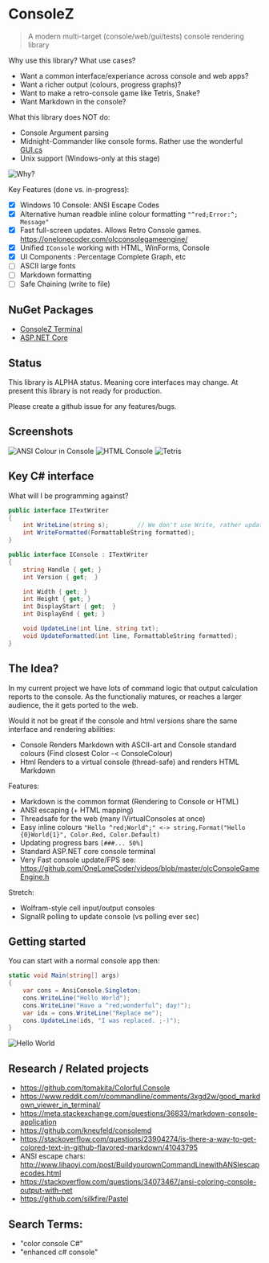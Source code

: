 # ConsoleZ

> A modern multi-target (console/web/gui/tests) console rendering library

Why use this library? What use cases?

- Want a common interface/experiance across console and web apps? 
- Want a richer output (colours, progress graphs)?
- Want to make a retro-console game like Tetris, Snake?
- Want Markdown in the console?

What this library does NOT do:

- Console Argument parsing
- Midnight-Commander like console forms. Rather use the wonderful [GUI.cs](https://www.nuget.org/packages/Terminal.Gui)
- Unix support (Windows-only at this stage)

![Why?](./doc/why.svg "What do you want?")

Key Features (done vs. in-progress):
- [X] Windows 10 Console: ANSI Escape Codes
- [X] Alternative human readble inline colour formatting ```"^red;Error:^; Message"```
- [X] Fast full-screen updates. Allows Retro Console games. https://onelonecoder.com/olcconsolegameengine/
- [X] Unified ```IConsole``` working with HTML, WinForms, Console
- [X] UI Components : Percentage Complete Graph, etc
- [ ] ASCII large fonts
- [ ] Markdown formatting
- [ ] Safe Chaining (write to file)

## NuGet Packages

- [ConsoleZ Terminal](https://www.nuget.org/packages/ConsoleZ/)
- [ASP.NET Core](https://www.nuget.org/packages/ConsoleZ.AspNetCore/)

## Status

This library is ALPHA status. Meaning core interfaces may change. 
At present this library is not ready for production.

Please create a github issue for any features/bugs.

## Screenshots

![ANSI Colour in Console](./assets/AnsiConsole.png "ANSI Colour in Console")
![HTML Console](./assets/WebConsole.png "HTML Console")
![Tetris](./assets/Tetris.png "Tetris")

## Key C# interface
What will I be programming against?

```c#
public interface ITextWriter
{
    int WriteLine(string s);        // We don't use Write, rather update the whole line
    int WriteFormatted(FormattableString formatted);
}

public interface IConsole : ITextWriter
{
    string Handle { get; }
    int Version { get;  }

    int Width { get; }
    int Height { get; }
    int DisplayStart { get;  }
    int DisplayEnd { get; }

    void UpdateLine(int line, string txt);
    void UpdateFormatted(int line, FormattableString formatted);
}
```

## The Idea?
In my current project we have lots of command logic that output calculation reports to the console. As the functionaliy matures, or reaches a larger audience, the it gets ported to the web.

Would it not be great if the console and html versions share the same interface and rendering abilities:
- Console Renders Markdown with ASCII-art and Console standard colours (Find closest Color -< ConsoleColour)
- Html Renders to a virtual console (thread-safe) and renders HTML Markdown
    
Features:
- Markdown is the common format (Rendering to Console or HTML)
- ANSI escaping (+ HTML mapping)
- Threadsafe for the web (many IVirtualConsoles at once)
- Easy inline colours ```"Hello ^red;World^;" <-> string.Format("Hello {0}World{1}", Color.Red, Color.Default)```
- Updating progress bars ```[###... 50%]```
- Standard ASP.NET core console terminal
- Very Fast console update/FPS see: https://github.com/OneLoneCoder/videos/blob/master/olcConsoleGameEngine.h

Stretch:
- Wolfram-style cell input/output consoles
- SignalR polling to update console (vs polling ever sec)

## Getting started

You can start with a normal console app then:
```c#
static void Main(string[] args)
{
    var cons = AnsiConsole.Singleton;
    cons.WriteLine("Hello World");
    cons.WriteLine("Have a ^red;wonderful^; day!");
    var idx = cons.WriteLine("Replace me");
    cons.UpdateLine(ids, "I was replaced. ;-)");
}
```
![Hello World](./assets/HelloWorld.png "Hello World")

## Research / Related projects
- https://github.com/tomakita/Colorful.Console
- https://www.reddit.com/r/commandline/comments/3xgd2w/good_markdown_viewer_in_terminal/
- https://meta.stackexchange.com/questions/36833/markdown-console-application
- https://github.com/kneufeld/consolemd
- https://stackoverflow.com/questions/23904274/is-there-a-way-to-get-colored-text-in-github-flavored-markdown/41043795
- ANSI escape chars: http://www.lihaoyi.com/post/BuildyourownCommandLinewithANSIescapecodes.html
- https://stackoverflow.com/questions/34073467/ansi-coloring-console-output-with-net
- https://github.com/silkfire/Pastel

## Search Terms:
- "color console C#"
- "enhanced c# console"
